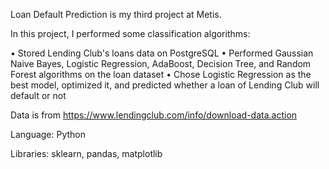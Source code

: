 Loan Default Prediction is my third project at Metis. 

In this project, I performed some classification algorithms:

• Stored Lending Club's loans data on PostgreSQL 
• Performed Gaussian Naive Bayes, Logistic Regression, AdaBoost, Decision Tree, and Random Forest algorithms on the loan dataset
• Chose Logistic Regression as the best model, optimized it, and predicted whether a loan of Lending Club will default or not 

Data is from https://www.lendingclub.com/info/download-data.action

Language: Python

Libraries: sklearn, pandas, matplotlib
